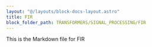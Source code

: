 ```yaml
---
layout: "@/layouts/block-docs-layout.astro"
title: FIR
block_folder_path: TRANSFORMERS/SIGNAL_PROCESSING/FIR
---
```


This is the Markdown file for FIR

